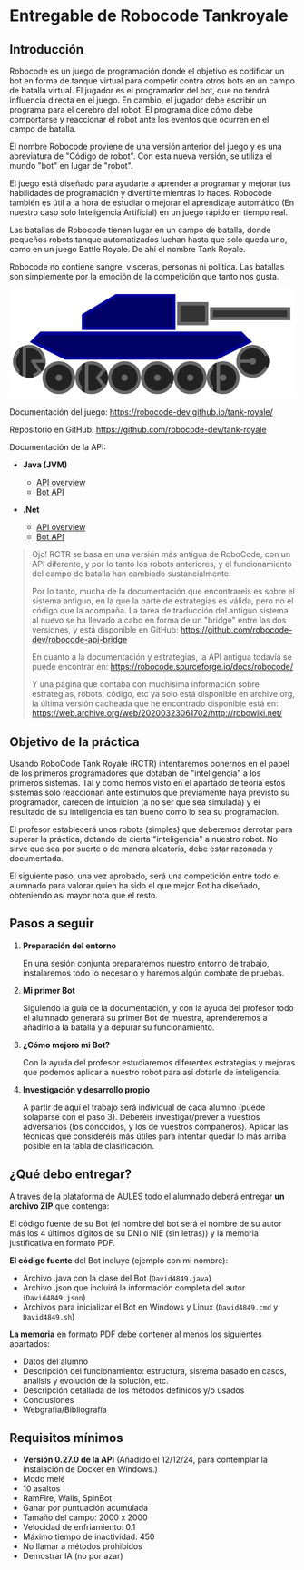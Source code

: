 # Entregable de Robocode Tankroyale

## Introducción

Robocode es un juego de programación donde el objetivo es codificar un bot en forma de tanque virtual para competir contra otros bots en un campo de batalla virtual. El jugador es el programador del bot, que no tendrá influencia directa en el juego. En cambio, el jugador debe escribir un programa para el cerebro del robot. El programa dice cómo debe comportarse y reaccionar el robot ante los eventos que ocurren en el campo de batalla.

El nombre Robocode proviene de una versión anterior del juego y es una abreviatura de "Código de robot". Con esta nueva versión, se utiliza el mundo "bot" en lugar de "robot".

El juego está diseñado para ayudarte a aprender a programar y mejorar tus habilidades de programación y divertirte mientras lo haces. Robocode también es útil a la hora de estudiar o mejorar el aprendizaje automático (En nuestro caso solo Inteligencia Artificial) en un juego rápido en tiempo real.

Las batallas de Robocode tienen lugar en un campo de batalla, donde pequeños robots tanque automatizados luchan hasta que solo queda uno, como en un juego Battle Royale. De ahí el nombre Tank Royale.

Robocode no contiene sangre, visceras, personas ni política. Las batallas son simplemente por la emoción de la competición que tanto nos gusta.

![Robocode logo](assets/robocodelogo.svg)

Documentación del juego: https://robocode-dev.github.io/tank-royale/

Repositorio en GitHub: https://github.com/robocode-dev/tank-royale

Documentación de la API:

- **Java (JVM)**
  - [API overview](https://robocode-dev.github.io/tank-royale/api/java/)
  - [Bot API](https://robocode-dev.github.io/tank-royale/api/java/dev/robocode/tankroyale/botapi/package-summary.html)

- **.Net**
  - [API overview](https://robocode-dev.github.io/tank-royale/api/dotnet/index.html)
  - [Bot API](https://robocode-dev.github.io/tank-royale/api/dotnet/api/Robocode.TankRoyale.BotApi.html)

> Ojo! RCTR se basa en una versión más antigua de RoboCode, con un API diferente, y por lo tanto los robots anteriores, y el funcionamiento del campo de batalla han cambiado sustancialmente. 
>
> Por lo tanto, mucha de la documentación que encontrareis es sobre el sistema antiguo, en la que la parte de estrategias es válida, pero no el código que la acompaña. La tarea de traducción del antiguo sistema al nuevo se ha llevado a cabo en forma de un "bridge" entre las dos versiones, y está disponible en GitHub: https://github.com/robocode-dev/robocode-api-bridge
>
> En cuanto a la documentación y estrategias, la API antigua todavía se puede encontrar en: https://robocode.sourceforge.io/docs/robocode/
>
> Y una página que contaba con muchisima información sobre estrategias, robots, código, etc ya solo está disponible en archive.org, la última versión cacheada que he encontrado disponible está en: https://web.archive.org/web/20200323061702/http://robowiki.net/

## Objetivo de la práctica

Usando RoboCode Tank Royale (RCTR) intentaremos ponernos en el papel de los primeros programadores que dotaban de "inteligencia" a los primeros sistemas. Tal y como hemos visto en el apartado de teoría estos sistemas solo reaccionan ante estímulos que previamente haya previsto su programador, carecen de intuición (a no ser que sea simulada) y el resultado de su inteligencia es tan bueno como lo sea su programación.

El profesor establecerá unos robots (simples) que deberemos derrotar para superar la práctica, dotando de cierta "inteligencia" a nuestro robot. No sirve que sea por suerte o de manera aleatoria, debe estar razonada y documentada.

El siguiente paso, una vez aprobado, será una competición entre todo el alumnado para valorar quien ha sido el que mejor Bot ha diseñado, obteniendo así mayor nota que el resto.

## Pasos a seguir

1. **Preparación del entorno**

   En una sesión conjunta prepararemos nuestro entorno de trabajo, instalaremos todo lo necesario y haremos algún combate de pruebas.

2. **Mi primer Bot**

   Siguiendo la guía de la documentación, y con la ayuda del profesor todo el alumnado generará su primer Bot de muestra, aprenderemos a añadirlo a la batalla y a depurar su funcionamiento.

3. **¿Cómo mejoro mi Bot?**

   Con la ayuda del profesor estudiaremos diferentes estrategias y mejoras que podemos aplicar a nuestro robot para así dotarle de inteligencia.

4. **Investigación y desarrollo propio**

   A partir de aquí el trabajo será individual de cada alumno (puede solaparse con el paso 3). Deberéis investigar/prever a vuestros adversarios (los conocidos, y los de vuestros compañeros). Aplicar las técnicas que consideréis más útiles para intentar quedar lo más arriba posible en la tabla de clasificación.

## ¿Qué debo entregar?

A través de la plataforma de AULES todo el alumnado deberá entregar **un archivo ZIP** que contenga:

El código fuente de su Bot (el nombre del bot será el nombre de su autor más los 4 últimos dígitos de su DNI o NIE (sin letras)) y la memoria justificativa en formato PDF.

**El código fuente** del Bot incluye (ejemplo con mi nombre):

- Archivo .java con la clase del Bot (`David4849.java`)
- Archivo .json que incluirá la información completa del autor (`David4849.json`)
- Archivos para inicializar el Bot en Windows y Linux (`David4849.cmd` y `David4849.sh`)

**La memoria** en formato PDF debe contener al menos los siguientes apartados:

- Datos del alumno
- Descripción del funcionamiento: estructura, sistema basado en casos, analisis y evolución de la solución, etc.
- Descripción detallada de los métodos definidos y/o usados
- Conclusiones
- Webgrafia/Bibliografía

## Requisitos mínimos

- **Versión 0.27.0 de la API** (Añadido el 12/12/24, para contemplar la instalación de Docker en Windows.)
- Modo melé
- 10 asaltos
- RamFire, Walls, SpinBot
- Ganar por puntuación acumulada
- Tamaño del campo: 2000 x 2000
- Velocidad de enfriamiento: 0.1
- Máximo tiempo de inactividad: 450
- No llamar a métodos prohibidos
- Demostrar IA (no por azar)
